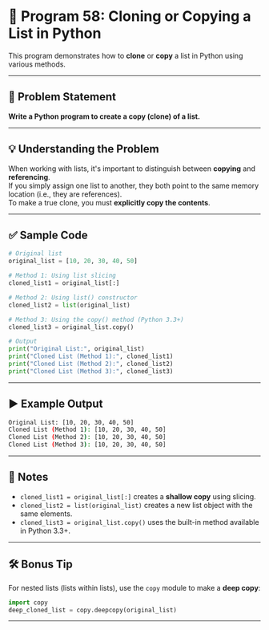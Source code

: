 
# 📝 Program 58: Cloning or Copying a List in Python

This program demonstrates how to **clone** or **copy** a list in Python using various methods.

---

## 📌 Problem Statement

**Write a Python program to create a copy (clone) of a list.**

---

## 💡 Understanding the Problem

When working with lists, it's important to distinguish between **copying** and **referencing**.  
If you simply assign one list to another, they both point to the same memory location (i.e., they are references).  
To make a true clone, you must **explicitly copy the contents**.

---

## ✅ Sample Code

```python
# Original list
original_list = [10, 20, 30, 40, 50]

# Method 1: Using list slicing
cloned_list1 = original_list[:]

# Method 2: Using list() constructor
cloned_list2 = list(original_list)

# Method 3: Using the copy() method (Python 3.3+)
cloned_list3 = original_list.copy()

# Output
print("Original List:", original_list)
print("Cloned List (Method 1):", cloned_list1)
print("Cloned List (Method 2):", cloned_list2)
print("Cloned List (Method 3):", cloned_list3)
```

---

## ▶️ Example Output

```bash
Original List: [10, 20, 30, 40, 50]
Cloned List (Method 1): [10, 20, 30, 40, 50]
Cloned List (Method 2): [10, 20, 30, 40, 50]
Cloned List (Method 3): [10, 20, 30, 40, 50]
```

---

## 🧠 Notes

- `cloned_list1 = original_list[:]` creates a **shallow copy** using slicing.
- `cloned_list2 = list(original_list)` creates a new list object with the same elements.
- `cloned_list3 = original_list.copy()` uses the built-in method available in Python 3.3+.

---

## 🛠 Bonus Tip

For nested lists (lists within lists), use the `copy` module to make a **deep copy**:

```python
import copy
deep_cloned_list = copy.deepcopy(original_list)
```

---
